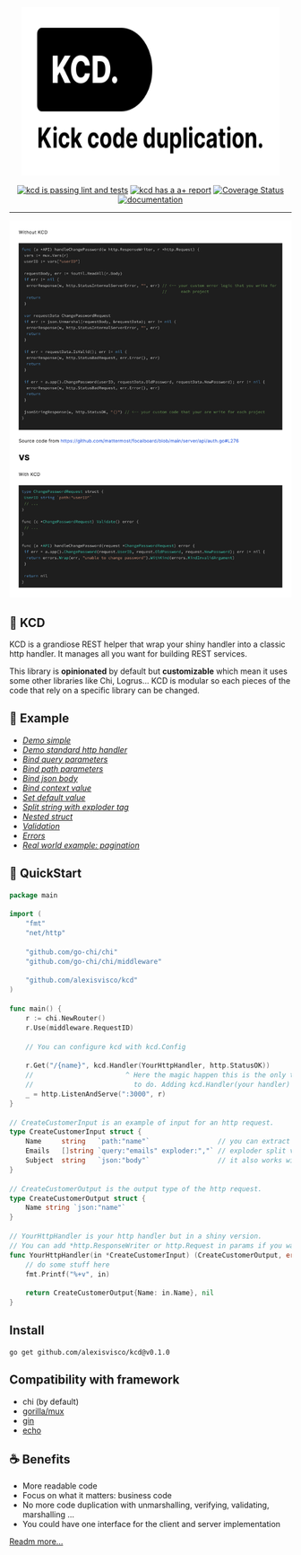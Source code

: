 <p align="center">
	<a href='https://alexisvisco.gitbook.io/kcd' alt='documentation'>
		<img alt="kcd logo" width="460" height="300" src="./.github/kcd_logo.svg"></a>
</p>
<p align="center">
	<a href="https://github.com/alexisvisco/kcd/actions">
		<img alt="kcd is passing lint and tests" width="93" height="20" src="https://github.com/alexisvisco/kcd/workflows/Go/badge.svg"></a>
	<a href="https://goreportcard.com/report/github.com/alexisvisco/kcd">
		<img alt="kcd has a a+ report" width="78" height="20" src="https://goreportcard.com/badge/github.com/alexisvisco/kcd"></a>
	<a href='https://coveralls.io/github/alexisvisco/kcd?branch=master'>
        	<img src='https://coveralls.io/repos/github/alexisvisco/kcd/badge.svg?branch=master' alt='Coverage Status' /></a>
	<a href='https://alexisvisco.gitbook.io/kcd'>
        	<img src='https://img.shields.io/badge/gitbook-documentation-blue' alt='documentation' /></a>
</p>

------

<p align="center">
	<img alt="comparaison between a code with and without kcd" src="./.github/versus.svg">
</p>

## :stars: KCD

KCD is a grandiose REST helper that wrap your shiny handler into a classic http handler. It manages all you want for
building REST services.

This library is **opinionated** by default but **customizable** which mean it uses some other libraries like Chi,
Logrus... KCD is modular so each pieces of the code that rely on a specific library can be changed.

## :muscle: Example

- [*Demo simple*](examples/demo/main.go)
- [*Demo standard http handler*](examples/demo-standard-http/main.go)
- [*Bind query parameters*](examples/input-from-query-parameter/main.go)
- [*Bind path parameters*](examples/input-from-path-parameter/main.go)
- [*Bind json body*](examples/input-from-json-body/main.go)
- [*Bind context value*](examples/input-from-ctx/main.go)
- [*Set default value*](examples/input-with-default-value/main.go)
- [*Split string with exploder tag*](examples/input-with-exploder/main.go)
- [*Nested struct*](examples/input-with-nested-struct/main.go)
- [*Validation*](examples/demo-validation)
- [*Errors*](examples/demo-errors)
- [*Real world example: pagination*](examples/demo-ordered-pagination)

## :rocket: QuickStart

```go
package main

import (
	"fmt"
	"net/http"

	"github.com/go-chi/chi"
	"github.com/go-chi/chi/middleware"

	"github.com/alexisvisco/kcd"
)

func main() {
	r := chi.NewRouter()
	r.Use(middleware.RequestID)

	// You can configure kcd with kcd.Config

	r.Get("/{name}", kcd.Handler(YourHttpHandler, http.StatusOK))
	//                       ^ Here the magic happen this is the only thing you need
	//                         to do. Adding kcd.Handler(your handler)
	_ = http.ListenAndServe(":3000", r)
}

// CreateCustomerInput is an example of input for an http request.
type CreateCustomerInput struct {
	Name     string   `path:"name"`                 // you can extract value from: 'path', 'query', 'header', 'ctx'
	Emails   []string `query:"emails" exploder:","` // exploder split value with the characters specified
	Subject  string   `json:"body"`                 // it also works with json body
}

// CreateCustomerOutput is the output type of the http request.
type CreateCustomerOutput struct {
	Name string `json:"name"`
}

// YourHttpHandler is your http handler but in a shiny version.
// You can add *http.ResponseWriter or http.Request in params if you want.
func YourHttpHandler(in *CreateCustomerInput) (CreateCustomerOutput, error) {
	// do some stuff here
	fmt.Printf("%+v", in)

	return CreateCustomerOutput{Name: in.Name}, nil
}
```

## Install 

```shell
go get github.com/alexisvisco/kcd@v0.1.0
```

## Compatibility with framework
- chi (by default)
- [gorilla/mux](https://github.com/alexisvisco/kcd-mux)
- [gin](https://github.com/alexisvisco/kcd-gin)
- [echo](https://github.com/alexisvisco/kcd-echo)

## :coffee: Benefits

- More readable code
- Focus on what it matters: business code
- No more code duplication with unmarshalling, verifying, validating, marshalling ...
- You could have one interface for the client and server implementation

[Readm more...](https://alexisvisco.gitbook.io/kcd)
